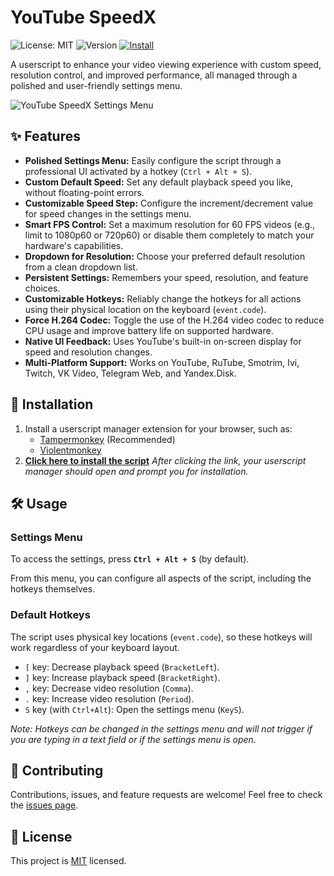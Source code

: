# YouTube SpeedX

![License: MIT](https://img.shields.io/badge/License-MIT-yellow.svg)
![Version](https://img.shields.io/badge/Version-2.1.3-blue)
[![Install](https://img.shields.io/badge/Install%20directly-brightgreen?style=flat&logo=tampermonkey)](https://raw.githubusercontent.com/alexplast/youtube-speedx/main/youtubespeedx.userscript.js)

A userscript to enhance your video viewing experience with custom speed, resolution control, and improved performance, all managed through a polished and user-friendly settings menu.

![YouTube SpeedX Settings Menu](https://github.com/user-attachments/assets/9ba0cb9c-37bf-45c7-8200-918e43cb480c)

## ✨ Features

- **Polished Settings Menu:** Easily configure the script through a professional UI activated by a hotkey (`Ctrl + Alt + S`).
- **Custom Default Speed:** Set any default playback speed you like, without floating-point errors.
- **Customizable Speed Step:** Configure the increment/decrement value for speed changes in the settings menu.
- **Smart FPS Control:** Set a maximum resolution for 60 FPS videos (e.g., limit to 1080p60 or 720p60) or disable them completely to match your hardware's capabilities.
- **Dropdown for Resolution:** Choose your preferred default resolution from a clean dropdown list.
- **Persistent Settings:** Remembers your speed, resolution, and feature choices.
- **Customizable Hotkeys:** Reliably change the hotkeys for all actions using their physical location on the keyboard (`event.code`).
- **Force H.264 Codec:** Toggle the use of the H.264 video codec to reduce CPU usage and improve battery life on supported hardware.
- **Native UI Feedback:** Uses YouTube's built-in on-screen display for speed and resolution changes.
- **Multi-Platform Support:** Works on YouTube, RuTube, Smotrim, Ivi, Twitch, VK Video, Telegram Web, and Yandex.Disk.

## 🚀 Installation

1.  Install a userscript manager extension for your browser, such as:
    - [Tampermonkey](https://www.tampermonkey.net/) (Recommended)
    - [Violentmonkey](https://violentmonkey.github.io/)
2.  **[Click here to install the script](https://raw.githubusercontent.com/alexplast/youtube-speedx/main/youtubespeedx.userscript.js)**
    *After clicking the link, your userscript manager should open and prompt you for installation.*

## 🛠️ Usage

### Settings Menu

To access the settings, press **`Ctrl + Alt + S`** (by default).

From this menu, you can configure all aspects of the script, including the hotkeys themselves.

### Default Hotkeys

The script uses physical key locations (`event.code`), so these hotkeys will work regardless of your keyboard layout.

-   `[` key: Decrease playback speed (`BracketLeft`).
-   `]` key: Increase playback speed (`BracketRight`).
-   `,` key: Decrease video resolution (`Comma`).
-   `.` key: Increase video resolution (`Period`).
-   `S` key (with `Ctrl+Alt`): Open the settings menu (`KeyS`).

*Note: Hotkeys can be changed in the settings menu and will not trigger if you are typing in a text field or if the settings menu is open.*

## 🤝 Contributing

Contributions, issues, and feature requests are welcome! Feel free to check the [issues page](https://github.com/alexplast/youtube-speedx/issues).

## 📝 License

This project is [MIT](https://github.com/alexplast/youtube-speedx/blob/main/LICENSE) licensed.
